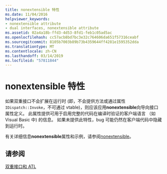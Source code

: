```yaml
---
title: nonextensible 特性
ms.date: 11/04/2016
helpviewer_keywords:
- nonextensible attribute
- dual interfaces, nonextensible attribute
ms.assetid: 02a4a18b-ffd3-4d53-8fd1-feb1c05ad5ac
ms.openlocfilehash: cc57acb8bd7bc3e32c764606da651f57316ceabf
ms.sourcegitcommit: 8105b7003b89b73b4359644ff4281e1595352dda
ms.translationtype: MT
ms.contentlocale: zh-CN
ms.lasthandoff: 03/14/2019
ms.locfileid: "57811844"
---
```

# <a name="nonextensible-attribute"></a>nonextensible 特性

如果双重接口不会扩展在运行时 (即，不会提供方法或通过属性`IDispatch::Invoke`，不可通过 vtable)，则应该应用**nonextensible**向导向接口属性定义。 此属性提供可用于启用完整的代码在编译时验证的客户端语言 （如 Visual Basic 中) 的信息。 如果未提供此特性，bug 可能仍然在客户端代码中隐藏到运行时。

有关详细信息**nonextensible**属性和示例，请参阅[nonextensible](../windows/nonextensible.md)。

## <a name="see-also"></a>请参阅

[双重接口和 ATL](../atl/dual-interfaces-and-atl.md)
